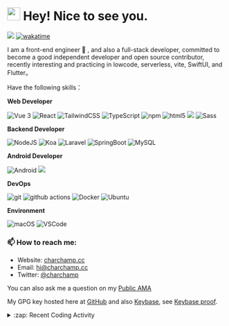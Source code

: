 <h1><img src="https://emojis.slackmojis.com/emojis/images/1531849430/4246/blob-sunglasses.gif?1531849430" width="30"/> Hey! Nice to see you.</h1>

![](https://visitor-badge.laobi.icu/badge?page_id=sawndev.readme) [![wakatime](https://wakatime.com/badge/user/0a183899-c8d5-4505-ae92-65c4d05f6e1e.svg)](https://wakatime.com/@0a183899-c8d5-4505-ae92-65c4d05f6e1e)

<p>I am a front-end engineer 🌱 , and also a full-stack developer, committed to become a good independent developer and open source contributor, recently interesting and practicing in lowcode, serverless, vite, SwiftUI, and Flutter。</p>

Have the following skills：

**Web Developer**


<p>
  <img alt="Vue 3" src="https://img.shields.io/badge/-Vue-5BA17F?style=flat-square&logo=vue.js&logoColor=white" />
  <img alt="React" src="https://img.shields.io/badge/-React-45b8d8?style=flat-square&logo=react&logoColor=white" />
  <img alt="TailwindCSS"src="https://img.shields.io/badge/-Tailwindcss-50B3D0?style=flat-square&logo=tailwindcss&logoColor=white" />
  <img alt="TypeScript"
    src="https://img.shields.io/badge/-TypeScript-007ACC?style=flat-square&logo=typescript&logoColor=white" />
  <img alt="npm" src="https://img.shields.io/badge/-NPM-CB3837?style=flat-square&logo=npm&logoColor=white" />
  <img alt="html5" src="https://img.shields.io/badge/-HTML5-E34F26?style=flat-square&logo=html5&logoColor=white" />
  <img src="https://img.shields.io/badge/-Css3-1572B6.svg?logo=css3&style=popout">
  <img alt="Sass" src="https://img.shields.io/badge/-Sass-CC6699?style=flat-square&logo=sass&logoColor=white" />
</p>

**Backend Developer**

<p>
  <img alt="NodeJS" src="https://img.shields.io/badge/-NodeJS-43853d?style=flat-square&logo=Node.js&logoColor=white" />
  <img alt="Koa" src="https://img.shields.io/badge/-Koa-13aa52?style=flat-square&logo=koa&logoColor=white" />
  <img alt="Laravel" src="https://img.shields.io/badge/-Laravel-13aa52?style=flat-square&logo=laravel&logoColor=white" />
  <img alt="SpringBoot" src="https://img.shields.io/badge/-SpringBoot-13aa52?style=flat-square&logo=springboot&logoColor=white" />
  <img alt="MySQL" src="https://img.shields.io/badge/-MySQL-13aa52?style=flat-square&logo=Mysql&logoColor=white" />
</p>

**Android Developer**

<p>
<img alt="Android" src="https://img.shields.io/badge/-Android-5BA17F?style=flat-square&logo=android&logoColor=white" />
<img src="https://img.shields.io/badge/-Kotlin-1572B6.svg?logo=kotlin&style=popout">
</p>

**DevOps**

<p>
  <img alt="git" src="https://img.shields.io/badge/-Git-F05032?style=flat-square&logo=git&logoColor=white" />
  <img alt="github actions" src="https://img.shields.io/badge/-Github_Actions-2088FF?style=flat-square&logo=github-actions&logoColor=white" />
  <img alt="Docker" src="https://img.shields.io/badge/-Docker-46a2f1?style=flat-square&logo=docker&logoColor=white" />
  <img alt="Ubuntu" src="https://img.shields.io/badge/-Ubuntu-DB652A?style=flat-square&logo=ubuntu&logoColor=white" />
</p>

**Environment**

<p>
  <img alt="macOS" src="https://img.shields.io/badge/-macOS-333?style=flat-square&logo=apple&logoColor=white" />
  <img alt="VSCode" src="https://img.shields.io/badge/-VSCode-007ACC?style=flat-square&logo=visualstudiocode&logoColor=white" />
</p>

### 📫 How to reach me:

- Website: [charchamp.cc](https://charchamp.cc/)
- Email: [hi@charchamp.cc](mailto:hi@charchamp.cc)
- Twitter: [@charchamp](https://twitter.com/charchampv)

You can also ask me a question on my [Public AMA](https://github.com/charchamp/charchamp/discussions/new?category=ama)

My GPG key hosted here at [GitHub](https://github.com/charchamp.gpg) and also [Keybase](https://keybase.io/charchamp/pgp_keys.asc), see [Keybase proof](https://gist.github.com/charchamp/f0bbe8bf05294f615e7d52c7134d6017).

<details>
  <summary>:zap: Recent Coding Activity</summary>
<!--START_SECTION:waka-->

```text
From: 05 November 2022 - To: 05 December 2022

Vue.js                                     ⣿⣿⣿⣿⣿⣿⣿⣿⣿⣿⣿⣿⣿⣷⣀⣀⣀⣀⣀⣀⣀⣀⣀⣀⣀   55.34 %
JavaScript                                 ⣿⣿⣦⣀⣀⣀⣀⣀⣀⣀⣀⣀⣀⣀⣀⣀⣀⣀⣀⣀⣀⣀⣀⣀⣀   09.74 %
JSON                                       ⣿⣿⣦⣀⣀⣀⣀⣀⣀⣀⣀⣀⣀⣀⣀⣀⣀⣀⣀⣀⣀⣀⣀⣀⣀   09.73 %
Rust                                       ⣿⣦⣀⣀⣀⣀⣀⣀⣀⣀⣀⣀⣀⣀⣀⣀⣀⣀⣀⣀⣀⣀⣀⣀⣀   06.07 %
Markdown                                   ⣿⣄⣀⣀⣀⣀⣀⣀⣀⣀⣀⣀⣀⣀⣀⣀⣀⣀⣀⣀⣀⣀⣀⣀⣀   04.66 %
TypeScript                                 ⣿⣀⣀⣀⣀⣀⣀⣀⣀⣀⣀⣀⣀⣀⣀⣀⣀⣀⣀⣀⣀⣀⣀⣀⣀   04.28 %
```

<!--END_SECTION:waka-->
</details>
